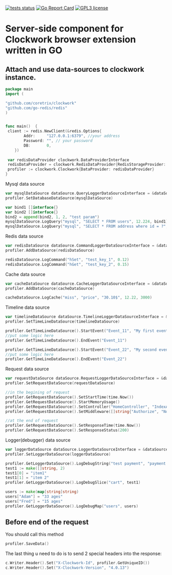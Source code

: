 [![tests status](https://github.com/coretrix/clockwork/actions/workflows/main.yml/badge.svg)](https://github.com/coretrix/clockwork/actions)
[![Go Report Card](https://goreportcard.com/badge/github.com/coretrix/clockwork)](https://goreportcard.com/report/github.com/coretrix/clockwork)
[![GPL3 license](https://img.shields.io/badge/license-GPL3-brightgreen.svg)](https://opensource.org/licenses/GPL-3.0)

# Server-side component for Clockwork browser extension written in GO

## Attach and use data-sources to clockwork instance.

```go
package main
import (

"github.com/coretrix/clockwork"
"github.com/go-redis/redis"
)


func main()  {
 client := redis.NewClient(&redis.Options{
 		Addr:     "127.0.0.1:6379", //your address
 		Password: "", // your password
 		DB:       0, 
 	})
 	
 var redisDataProvider clockwork.DataProviderInterface
 redisDataProvider = clockwork.RedisDataProvider{RedisStorageProvider: client}
 profiler := clockwork.Clockwork{DataProvider: redisDataProvider}
}
```

Mysql data source
```go
var mysqlDataSource dataSource.QueryLoggerDataSourceInterface = &dataSource.MysqlDataSource{}
profiler.SetDatabaseDataSource(mysqlDataSource)

var bind1 []interface{}
var bind2 []interface{}
bind2 = append(bind2, 1, 2, "test param")
mysqlDataSource.LogQuery("mysql", "SELECT * FROM users", 12.224, bind1)
mysqlDataSource.LogQuery("mysql", "SELECT * FROM address where id = ?", 1, bind2)
```

Redis data source
```go
var redisDataSource dataSource.CommandLoggerDataSourceInterface = &dataSource.RedisDataSource{}
profiler.AddDataSource(redisDataSource)

redisDataSource.LogCommand("hSet", "test_key_1", 0.12)
redisDataSource.LogCommand("hGet", "test_key_2", 0.15)
```

Cache data source
```go
var cacheDataSource dataSource.CacheLoggerDataSourceInterface = &dataSource.CacheDataSource{}
profiler.AddDataSource(cacheDataSource)

cacheDataSource.LogCache("miss", "price", "30.10$", 12.22, 3000)
```

Timeline data source
```go
var timelineDataSource dataSource.TimelineLoggerDataSourceInterface = &dataSource.TimelineDataSource{}
profiler.SetTimeLineDataSource(timelineDataSource)

profiler.GetTimeLineDataSource().StartEvent("Event_11", "My first event desc")
//put some logic here
profiler.GetTimeLineDataSource().EndEvent("Event_11")

profiler.GetTimeLineDataSource().StartEvent("Event_22", "My second event desc")
//put some logic here
profiler.GetTimeLineDataSource().EndEvent("Event_22")
```

Request data source
```go
var requestDataSource dataSource.RequestLoggerDataSourceInterface = &dataSource.RequestResponseDataSource{}
profiler.SetRequestDataSource(requestDataSource)

//in the begining of request
profiler.GetRequestDataSource().SetStartTime(time.Now())
profiler.GetRequestDataSource().StartMemoryUsage()
profiler.GetRequestDataSource().SetController("HomeController", "IndexAction")
profiler.GetRequestDataSource().SetMiddleware([]string{"Authorize", "Normalization", "Guard", "Handler"})

//at the end of request	
profiler.GetRequestDataSource().SetResponseTime(time.Now())
profiler.GetRequestDataSource().SetResponseStatus(200)
```

Logger(debugger) data source
```go
var loggerDataSource dataSource.LoggerDataSourceInterface = &dataSource.LoggerDataSource{}
profiler.SetLoggerDataSource(loggerDataSource)

profiler.GetLoggerDataSource().LogDebugString("test payment", "payment method works")
test1 := make([]string, 2)
test1[0] = "item1"
test1[1] = "item 2"
profiler.GetLoggerDataSource().LogDebugSlice("cart", test1)

users := make(map[string]string)
users["Adam"] = "33 ages"
users["Fred"] = "15 ages"
profiler.GetLoggerDataSource().LogDebugMap("users", users)	
```

## Before end of the request
You should call this method
```go
profiler.SaveData()
```

The last thing u need to do is to send 2 special headers into the response:
```go
c.Writer.Header().Set("X-Clockwork-Id", profiler.GetUniqueID())
c.Writer.Header().Set("X-Clockwork-Version", "4.0.13")
```
